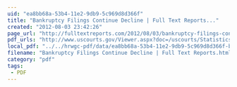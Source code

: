 ```yaml
---
uid: "ea8bb68a-53b4-11e2-9db9-5c969d8d366f"
title: "Bankruptcy Filings Continue Decline | Full Text Reports..."
created: "2012-08-03 23:42:26"
page_url: "http://fulltextreports.com/2012/08/03/bankruptcy-filings-continue-decline/"
pdf_urls: "http://www.uscourts.gov/Viewer.aspx?doc=/uscourts/Statistics/BankruptcyStatistics/BankruptcyFilings/2012/0612_f2m.pdf"
local_pdf: "../../hrwgc-pdf/data/ea8bb68a-53b4-11e2-9db9-5c969d8d366f-bankruptcy-filings-continue-decline-full-text-reports.pdf"
filename: "Bankruptcy Filings Continue Decline | Full Text Reports.html"
category: "pdf"
tags: 
 - PDF
---
```

